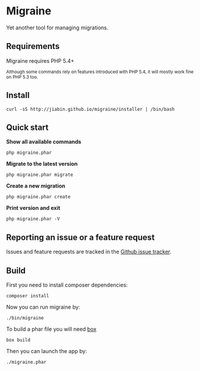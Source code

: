 # Migraine

Yet another tool for managing migrations.

## Requirements

Migraine requires PHP 5.4+ 

<small>Although some commands rely on features introduced with PHP 5.4, it will mostly work fine on PHP 5.3 too.</small>

## Install

```
curl -sS http://jiabin.github.io/migraine/installer | /bin/bash
```
## Quick start

**Show all available commands**

```
php migraine.phar
```

**Migrate to the latest version**

```
php migraine.phar migrate
```

**Create a new migration**

```
php migraine.phar create
```

**Print version and exit**

```
php migraine.phar -V
```

## Reporting an issue or a feature request

Issues and feature requests are tracked in the [Github issue tracker](https://github.com/jiabin/migraine/issues).

## Build

First you need to install composer dependencies:

```
composer install
```

Now you can run migraine by:

```
./bin/migraine
``` 

To build a phar file you will need [box](http://box-project.org) 

```
box build
```

Then you can launch the app by: 

```
./migraine.phar
```
